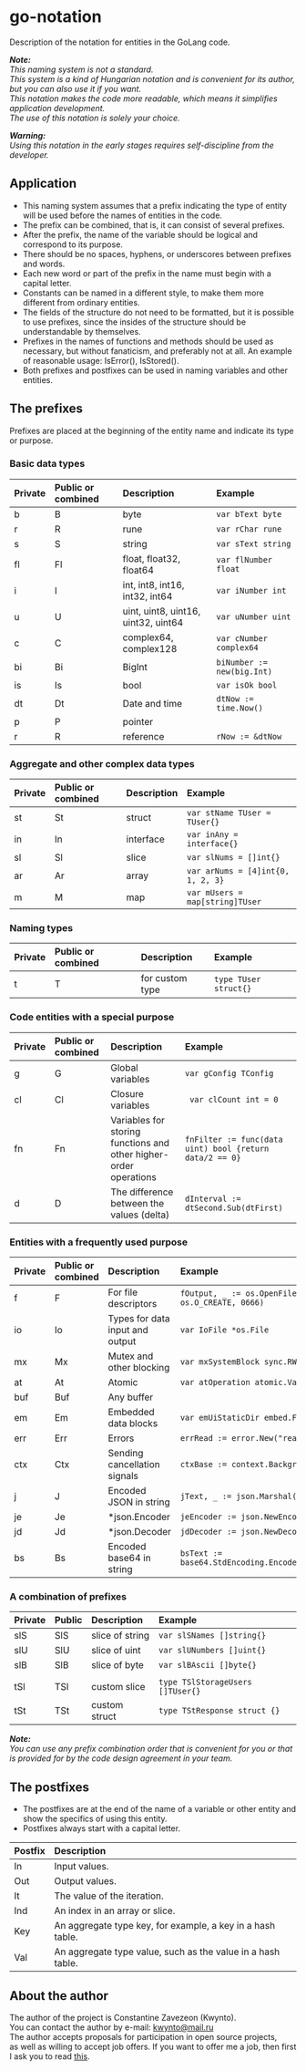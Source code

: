 # go-notation
Description of the notation for entities in the GoLang code.

***Note:***  
*This naming system is not a standard.*  
*This system is a kind of Hungarian notation and is convenient for its author, but you can also use it if you want.*  
*This notation makes the code more readable, which means it simplifies application development.*  
*The use of this notation is solely your choice.*  

***Warning:***  
*Using this notation in the early stages requires self-discipline from the developer.*  

## Application

- This naming system assumes that a prefix indicating the type of entity will be used before the names of entities in the code. 
- The prefix can be combined, that is, it can consist of several prefixes. 
- After the prefix, the name of the variable should be logical and correspond to its purpose. 
- There should be no spaces, hyphens, or underscores between prefixes and words. 
- Each new word or part of the prefix in the name must begin with a capital letter. 
- Constants can be named in a different style, to make them more different from ordinary entities. 
- The fields of the structure do not need to be formatted, but it is possible to use prefixes, since the insides of the structure should be understandable by themselves. 
- Prefixes in the names of functions and methods should be used as necessary, but without fanaticism, and preferably not at all. An example of reasonable usage: IsError(), IsStored(). 
- Both prefixes and postfixes can be used in naming variables and other entities. 

## The prefixes

Prefixes are placed at the beginning of the entity name and indicate its type or purpose.

### Basic data types

|Private|Public or combined|Description|Example|
|:-|:-|:-|:-|
|b|B|byte|``` var bText byte ```|
|r|R|rune|``` var rChar rune ```|
|s|S|string|``` var sText string ```|
|fl|Fl|float, float32, float64|``` var flNumber float ```|
|i|I|int, int8, int16, int32, int64|``` var iNumber int ```|
|u|U|uint, uint8, uint16, uint32, uint64|``` var uNumber uint ```|
|c|C|complex64, complex128|``` var cNumber complex64 ```|
|bi|Bi|BigInt|``` biNumber := new(big.Int) ```|
|is|Is|bool|``` var isOk bool ```|
|dt|Dt|Date and time|``` dtNow := time.Now() ```|
|p|P|pointer| |
|r|R|reference|``` rNow := &dtNow ```|

### Aggregate and other complex data types

|Private|Public or combined|Description|Example|
|:-|:-|:-|:-|
|st|St|struct|``` var stName TUser = TUser{} ```|
|in|In|interface|``` var inAny = interface{} ```|
|sl|Sl|slice|``` var slNums = []int{} ```|
|ar|Ar|array|``` var arNums = [4]int{0, 1, 2, 3} ```|
|m|M|map|``` var mUsers = map[string]TUser ```|

### Naming types

|Private|Public or combined|Description|Example|
|:-|:-|:-|:-|
|t|T|for custom type|``` type TUser struct{} ```|

### Code entities with a special purpose

|Private|Public or combined|Description|Example|
|:-|:-|:-|:-|
|g|G|Global variables|``` var gConfig TConfig ```|
|cl|Cl|Closure variables|``` var clCount int = 0```|
|fn|Fn|Variables for storing functions and other higher-order operations|``` fnFilter := func(data uint) bool {return data/2 == 0} ```|
|d|D|The difference between the values (delta)|``` dInterval := dtSecond.Sub(dtFirst) ```|

### Entities with a frequently used purpose

|Private|Public or combined|Description|Example|
|:-|:-|:-|:-|
|f|F|For file descriptors|``` fOutput, _ := os.OpenFile(sName, os.O_CREATE, 0666) ```|
|io|Io|Types for data input and output|``` var IoFile *os.File ```|
|mx|Mx|Mutex and other blocking|``` var mxSystemBlock sync.RWMutex ```|
|at|At|Atomic|``` var atOperation atomic.Value ```|
|buf|Buf|Any buffer| |
|em|Em|Embedded data blocks|``` var emUiStaticDir embed.FS ```|
|err|Err|Errors|``` errRead := error.New("reading error") ```|
|ctx|Ctx|Sending cancellation signals|``` ctxBase := context.Background() ```|
|j|J|Encoded JSON in string|``` jText, _ := json.Marshal(&stMyRecord) ```|
|je|Je|*json.Encoder|``` jeEncoder := json.NewEncoder(f) ```|
|jd|Jd|*json.Decoder|``` jdDecoder := json.NewDecoder(f) ```|
|bs|Bs|Encoded base64 in string|``` bsText := base64.StdEncoding.EncodeToString(bData) ```|

### A combination of prefixes

|Private|Public|Description|Example|
|:-|:-|:-|:-|
|slS|SlS|slice of string|``` var slSNames []string{} ```|
|slU|SlU|slice of uint|``` var slUNumbers []uint{} ```|
|slB|SlB|slice of byte|``` var slBAscii []byte{} ```|
| | | | |
|tSl|TSl|custom slice|``` type TSlStorageUsers []TUser{} ```|
|tSt|TSt|custom struct|``` type TStResponse struct {} ```|

***Note:***  
*You can use any prefix combination order that is convenient for you or that is provided for by the code design agreement in your team.*  

## The postfixes

- The postfixes are at the end of the name of a variable or other entity and show the specifics of using this entity. 
- Postfixes always start with a capital letter. 

|Postfix|Description|
|:-|:-|
|In|Input values.|
|Out|Output values.|
|It|The value of the iteration.|
|Ind|An index in an array or slice.|
|Key|An aggregate type key, for example, a key in a hash table.|
|Val|An aggregate type value, such as the value in a hash table.|

## About the author

The author of the project is Constantine Zavezeon (Kwynto).  
You can contact the author by e-mail: kwynto@mail.ru  
The author accepts proposals for participation in open source projects,  
as well as willing to accept job offers.
If you want to offer me a job, then first I ask you to read [this](https://github.com/Kwynto/Kwynto/blob/main/offer.md).
